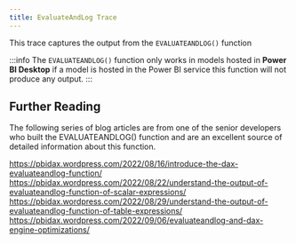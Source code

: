 ```yaml
---
title: EvaluateAndLog Trace
---
```


This trace captures the output from the `EVALUATEANDLOG()` function

:::info
The `EVALUATEANDLOG()` function only works in models hosted in **Power BI Desktop** if a model is hosted in the Power BI service this function will not produce any output.
:::




## Further Reading

The following series of blog articles are from one of the senior developers who built the EVALUATEANDLOG() function and are an excellent source of detailed information about this function.

https://pbidax.wordpress.com/2022/08/16/introduce-the-dax-evaluateandlog-function/
https://pbidax.wordpress.com/2022/08/22/understand-the-output-of-evaluateandlog-function-of-scalar-expressions/
https://pbidax.wordpress.com/2022/08/29/understand-the-output-of-evaluateandlog-function-of-table-expressions/
https://pbidax.wordpress.com/2022/09/06/evaluateandlog-and-dax-engine-optimizations/
